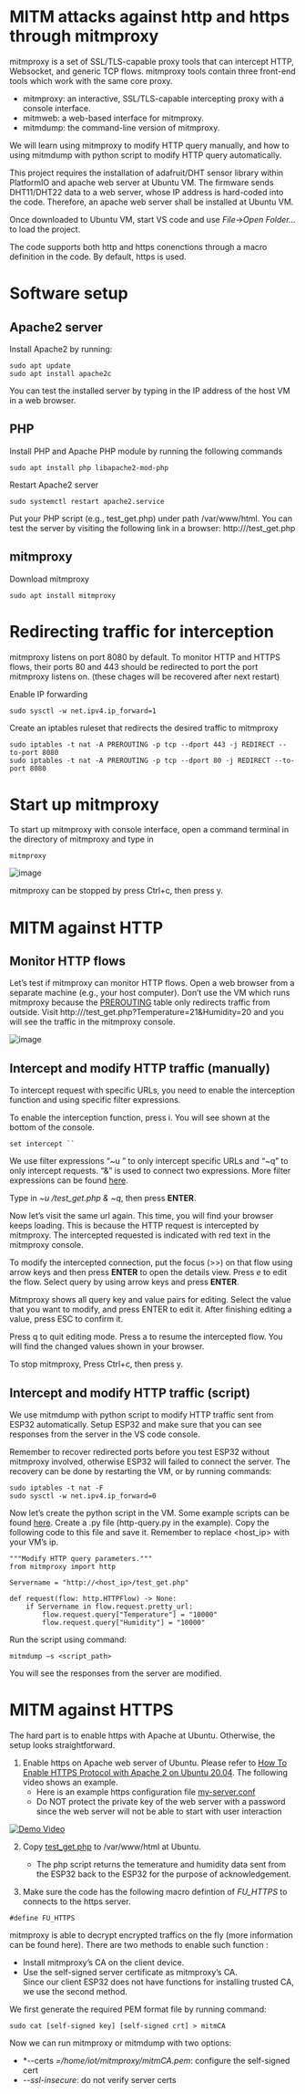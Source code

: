 # MITM attacks against http and https through mitmproxy

mitmproxy is a set of SSL/TLS-capable proxy tools that can intercept HTTP, Websocket, and generic TCP flows. mitmproxy tools contain three front-end tools which work with the same core proxy. 
- mitmproxy: an interactive, SSL/TLS-capable intercepting proxy with a console interface.
- mitmweb: a web-based interface for mitmproxy.
- mitmdump: the command-line version of mitmproxy.

We will learn using mitmproxy to modify HTTP query manually, and how to using mitmdump with python script  to modify HTTP query automatically.

This project requires the installation of adafruit/DHT sensor library within PlatformIO and apache web server at Ubuntu VM. The firmware sends DHT11/DHT22 data to a web server, whose IP address is hard-coded into the code. Therefore, an apache web server shall be installed at Ubuntu VM.

Once downloaded to Ubuntu VM, start VS code and use *File*->*Open Folder...* to load the project.

The code supports both http and https conenctions through a macro definition in the code. By default, https is used. 

# Software setup
## Apache2 server
Install Apache2 by running:
```
sudo apt update
sudo apt install apache2c
```
You can test the installed server by typing in the IP address of the host VM in a web browser.

## PHP
Install PHP and Apache PHP module by running the following commands
```
sudo apt install php libapache2-mod-php
```
Restart Apache2 server
```
sudo systemctl restart apache2.service
```
Put your PHP script (e.g., test_get.php) under path /var/www/html. You can test the server by visiting the following link in a browser: http://<local IP>/test_get.php

## mitmproxy
Download mitmproxy
```
sudo apt install mitmproxy
```

# Redirecting traffic for interception
mitmproxy listens on port 8080 by default. To monitor HTTP and HTTPS flows, their ports 80 and 443 should be redirected to port the port mitmproxy listens on. (these chages will be recovered after next restart)

Enable IP forwarding
```
sudo sysctl -w net.ipv4.ip_forward=1
```

Create an iptables ruleset that redirects the desired traffic to mitmproxy
```
sudo iptables -t nat -A PREROUTING -p tcp --dport 443 -j REDIRECT --to-port 8080
sudo iptables -t nat -A PREROUTING -p tcp --dport 80 -j REDIRECT --to-port 8080
```

# Start up mitmproxy
To start up mitmproxy with console interface, open a command terminal in the directory of mitmproxy and type in
```
mitmproxy
```
<img alt="image" src="https://user-images.githubusercontent.com/69218457/156812912-bef0527f-cade-4f3b-a5c9-9dec48b77a76.png">

mitmproxy can be stopped by press Ctrl+c, then press y.

# MITM against HTTP

## Monitor HTTP flows
Let’s test if mitmproxy can monitor HTTP flows.
Open a web browser from a separate machine (e.g., your host computer). Don’t use the VM which runs mitmproxy because the [PREROUTING](https://serverfault.com/a/977515) table only redirects traffic from outside. 
Visit http://<host ip>/test_get.php?Temperature=21&Humidity=20 and you will see the traffic in the mitmproxy console.

<img alt="image" src="https://user-images.githubusercontent.com/69218457/156813138-732c53b1-12d3-4bb5-a2b2-c7bec05b34c4.png">
    
    
## Intercept and modify HTTP traffic (manually)

To intercept request with specific URLs, you need to enable the interception function and using specific filter expressions.

To enable the interception function, press i. You will see shown at the bottom of the console.
```
set intercept ``
```

We use filter expressions “~u <regex>” to only intercept specific URLs and “~q” to only intercept requests. “&” is used to connect two expressions. More filter expressions can be found [here](https://docs.mitmproxy.org/stable/concepts-filters/).

Type in *~u /test_get.php & ~q*, then press **ENTER**.

Now let’s visit the same url again. This time, you will find your browser keeps loading. This is because the HTTP request is intercepted by mitmproxy. The intercepted requested is indicated with red text in the mitmproxy console.

To modify the intercepted connection, put the focus (>>) on that flow using arrow keys and then press **ENTER** to open the details view.
Press *e* to edit the flow. Select query by using arrow keys and press **ENTER**.

Mitmproxy shows all query key and value pairs for editing.
Select the value that you want to modify, and press ENTER to edit it.
After finishing editing a value, press ESC to confirm it.

Press q to quit editing mode.
Press a to resume the intercepted flow. You will find the changed values shown in your browser.

To stop mitmproxy, Press Ctrl+c, then press y.

## Intercept and modify HTTP traffic (script) 

We use mitmdump with python script to modify HTTP traffic sent from ESP32 automatically.
Setup ESP32 and make sure that you can see responses from the server in the VS code console.

Remember to recover redirected ports before you test ESP32 without mitmproxy involved, otherwise ESP32 will failed to connect the server. The recovery can be done by restarting the VM, or by running commands: 
```
sudo iptables -t nat -F
sudo sysctl -w net.ipv4.ip_forward=0
```

Now let’s create the python script in the VM. Some example scripts can be found [here](https://docs.mitmproxy.org/stable/addons-examples/).
Create a .py file (http-query.py in the example). Copy the following code to this file and save it. Remember to replace <host_ip> with your VM’s ip.
```
"""Modify HTTP query parameters."""
from mitmproxy import http

Servername = "http://<host_ip>/test_get.php"

def request(flow: http.HTTPFlow) -> None:
    if Servername in flow.request.pretty_url:
        flow.request.query["Temperature"] = "10000"
        flow.request.query["Humidity"] = "10000"
```

Run the script using command:
```
mitmdump –s <script_path>
```   
You will see the responses from the server are modified.

   
# MITM against HTTPS
The hard part is to enable https with Apache at Ubuntu. Otherwise, the setup looks straightforward.

1. Enable https on Apache web server of Ubuntu. Please refer to [How To Enable HTTPS Protocol with Apache 2 on Ubuntu 20.04](https://www.rosehosting.com/blog/how-to-enable-https-protocol-with-apache-2-on-ubuntu-20-04/). The following video shows an example.
   - Here is an example https configuration file [my-server.conf](web/my-server.conf)
   - Do NOT protect the private key of the web server with a password since the web server will not be able to start with user interaction

[![Demo Video](https://img.youtube.com/vi/4PwXGR39zpg/0.jpg)](https://youtu.be/4PwXGR39zpg)

2. Copy [test_get.php](web/test_get.php) to /var/www/html at Ubuntu.
   - The php script returns the temerature and humidity data sent from the ESP32 back to the ESP32 for the purpose of acknowledgement. 

3. Make sure the code has the following macro defintion of *FU_HTTPS* to connects to the https server.
```
#define FU_HTTPS
```

mitmproxy is able to decrypt encrypted traffics on the fly (more information can be found here). There are two methods to enable such function :
- Install mitmproxy’s CA on the client device.
- Use the self-signed server certificate as mitmproxy’s CA.  
Since our client ESP32 does not have functions for installing trusted CA, we use the second method.
   
We first generate the required PEM format file by running command:
```
sudo cat [self-signed key] [self-signed crt] > mitmCA
```

Now we can run mitmproxy or mitmdump with two options: 
- *--certs *=/home/iot/mitmproxy/mitmCA.pem*: configure the self-signed cert
- *--ssl-insecure*: do not verify server certs
   
